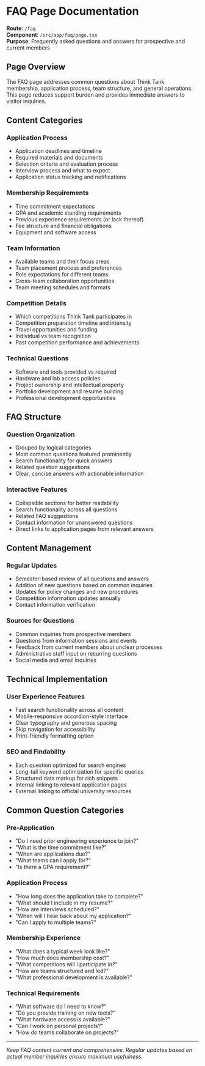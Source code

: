 # FAQ Page Documentation

**Route**: `/faq`  
**Component**: `/src/app/faq/page.tsx`  
**Purpose**: Frequently asked questions and answers for prospective and current members

## Page Overview

The FAQ page addresses common questions about Think Tank membership, application process, team structure, and general operations. This page reduces support burden and provides immediate answers to visitor inquiries.

## Content Categories

### Application Process

- Application deadlines and timeline
- Required materials and documents
- Selection criteria and evaluation process
- Interview process and what to expect
- Application status tracking and notifications

### Membership Requirements

- Time commitment expectations
- GPA and academic standing requirements
- Previous experience requirements (or lack thereof)
- Fee structure and financial obligations
- Equipment and software access

### Team Information

- Available teams and their focus areas
- Team placement process and preferences
- Role expectations for different teams
- Cross-team collaboration opportunities
- Team meeting schedules and formats

### Competition Details

- Which competitions Think Tank participates in
- Competition preparation timeline and intensity
- Travel opportunities and funding
- Individual vs team recognition
- Past competition performance and achievements

### Technical Questions

- Software and tools provided vs required
- Hardware and lab access policies
- Project ownership and intellectual property
- Portfolio development and resume building
- Professional development opportunities

## FAQ Structure

### Question Organization

- Grouped by logical categories
- Most common questions featured prominently
- Search functionality for quick answers
- Related question suggestions
- Clear, concise answers with actionable information

### Interactive Features

- Collapsible sections for better readability
- Search functionality across all questions
- Related FAQ suggestions
- Contact information for unanswered questions
- Direct links to application pages from relevant answers

## Content Management

### Regular Updates

- Semester-based review of all questions and answers
- Addition of new questions based on common inquiries
- Updates for policy changes and new procedures
- Competition information updates annually
- Contact information verification

### Sources for Questions

- Common inquiries from prospective members
- Questions from information sessions and events
- Feedback from current members about unclear processes
- Administrative staff input on recurring questions
- Social media and email inquiries

## Technical Implementation

### User Experience Features

- Fast search functionality across all content
- Mobile-responsive accordion-style interface
- Clear typography and generous spacing
- Skip navigation for accessibility
- Print-friendly formatting option

### SEO and Findability

- Each question optimized for search engines
- Long-tail keyword optimization for specific queries
- Structured data markup for rich snippets
- Internal linking to relevant application pages
- External linking to official university resources

## Common Question Categories

### Pre-Application

- "Do I need prior engineering experience to join?"
- "What is the time commitment like?"
- "When are applications due?"
- "What teams can I apply for?"
- "Is there a GPA requirement?"

### Application Process

- "How long does the application take to complete?"
- "What should I include in my resume?"
- "How are interviews scheduled?"
- "When will I hear back about my application?"
- "Can I apply to multiple teams?"

### Membership Experience

- "What does a typical week look like?"
- "How much does membership cost?"
- "What competitions will I participate in?"
- "How are teams structured and led?"
- "What professional development is available?"

### Technical Requirements

- "What software do I need to know?"
- "Do you provide training on new tools?"
- "What hardware access is available?"
- "Can I work on personal projects?"
- "How do teams collaborate on projects?"

---

_Keep FAQ content current and comprehensive. Regular updates based on actual member inquiries ensure maximum usefulness._
